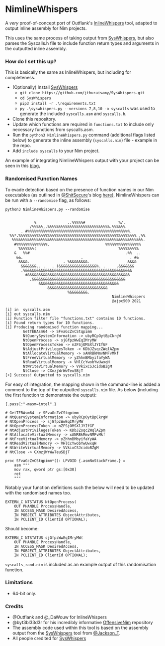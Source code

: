 # NimlineWhispers #

A _very_ proof-of-concept port of Outflank's [InlineWhispers](https://github.com/outflanknl/InlineWhispers) tool, adapted to output inline assembly for Nim projects.

This uses the same process of taking output from [SysWhispers](https://github.com/jthuraisamy/SysWhispers), but also parses the Syscalls.h file to include function return types and arguments in the outputted inline assembly.

### How do I set this up? ###

This is basically the same as InlineWhispers, but including for completeness.

 * (Optionally) Install [SysWhispers](https://github.com/jthuraisamy/SysWhispers)
    * `git clone https://github.com/jthuraisamy/SysWhispers.git `
    * `cd SysWhispers`
    * `pip3 install -r .\requirements.txt`
    * `py .\syswhispers.py --versions 7,8,10 -o syscalls` was used to generate the included `syscalls.asm` and `syscalls.h`.
 * Clone this repository.
 * Update which functions are required in `functions.txt` to include only necessary functions from syscalls.asm.
 * Run the ``python3 NimlineWhispers.py`` command (additional flags listed below) to generate the inline assembly (`syscalls.nim`) file - example in the repo.
 * Add `include syscalls` to your Nim project.

An example of integrating NimlineWhispers output with your project can be seen in this [blog.](https://ajpc500.github.io/nim/Shellcode-Injection-using-Nim-and-Syscalls/)

### Randomised Function Names ###

To evade detection based on the presence of function names in our Nim executables (as outlined in [@ShitSecure](https://twitter.com/ShitSecure)'s blog [here](https://s3cur3th1ssh1t.github.io/A-tale-of-EDR-bypass-methods/)), NimlineWhispers can be run with a `--randomise` flag, as follows:

```
python3 NimlineWhispers.py --randomise


             %              ..%%%%%#               %/.                  
           /%%%%%,.%%%%%%%%%%%%%%%%%%%%%%%%%%%%.%%%%%%                  
       . #%%%%%%%%%%%%%%%%%%%%%%%%%%%%%%%%%%%%%%%%%%%%%%.               
  %%*.%%%%%%%%%%%%%%%%%%%%%%%%%%%%%%%%%%%%%%%%%%%%%%%%%%%%% ,%%         
   %%%%%%%%%%%%%%%%%%%%%%%%%%%%%%%%%%%%%%%%%%%%%%%%%%%%%%%%%%%.         
    #%%%%%%%%%%%%%%.                         %%%%%%%%%%%%%%%%           
      %%%%%%%(                                     %%%%%%%%%            
    &   %%#                                           .%%  ..           
     &&.                          .                     . #&            
      &&&&.               . %&&&&&&&&.                 &&&&             
       &&&&&&&.. .   . (&&&&&&&&&&&&&&&&&%. .     .&&&&&&&              
       .%&&&&&&&&&&&&&&&&&&&&&&&&&&&&&&&&&&&&&&&&&&&&&&&&               
         #&&&&&&&&&&&&&&&&&&&&&&&&&&&&&&&&&&&&&&&&&&&&&&                
           ,&&&&&&&&&&&&&&&&&&&&&&&&&&&&&&&&&&&&&&&&&&                  
               &&&&&&&&&&&&&&&&&&&&&&&&&&&&&&&&&&&&                     
                   &&&&&&&&&&&&&&&&&&&&&&&&&&&                          
                            %&&&&&&&&.                                  
                                                NimlineWhispers
                                                @ajpc500 2021

[i] in  syscalls.asm
[i] out syscalls.nim
[i] Function filter file "functions.txt" contains 10 functions.
[i] Found return types for 10 functions.
[i] Producing randomised function mapping...
        GetTEBAsm64 -> SFvaGcZvCStqpimm
        NtQuerySystemInformation -> ubyRCpOytBpCkrgW
        NtOpenProcess -> sjGfpzWwEqIMryMW
        NtOpenProcessToken -> nZFSjOMSXlJYIfGF
        NtAdjustPrivilegesToken -> KDbJZsqcZWqlAZpm
        NtAllocateVirtualMemory -> xANRBkMmvNMFvMkf
        NtFreeVirtualMemory -> yZhhnBMbyifaYyWA
        NtReadVirtualMemory -> VHlCcYwobYwUwxqH
        NtWriteVirtualMemory -> VVkixCSJcidoBZgM
        NtClose -> CXmzjWrWwTeuSBjT
[+] Success! Outputted to syscalls.nim
```

For easy of integration, the mapping shown in the command-line is added a comment to the top of the outputted `syscalls.nim` file. As below (including the first function to demonstrate the output):

```
{.passC:"-masm=intel".}

# GetTEBAsm64 -> SFvaGcZvCStqpimm
# NtQuerySystemInformation -> ubyRCpOytBpCkrgW
# NtOpenProcess -> sjGfpzWwEqIMryMW
# NtOpenProcessToken -> nZFSjOMSXlJYIfGF
# NtAdjustPrivilegesToken -> KDbJZsqcZWqlAZpm
# NtAllocateVirtualMemory -> xANRBkMmvNMFvMkf
# NtFreeVirtualMemory -> yZhhnBMbyifaYyWA
# NtReadVirtualMemory -> VHlCcYwobYwUwxqH
# NtWriteVirtualMemory -> VVkixCSJcidoBZgM
# NtClose -> CXmzjWrWwTeuSBjT

proc SFvaGcZvCStqpimm*(): LPVOID {.asmNoStackFrame.} =
    asm """
	mov rax, qword ptr gs:[0x30]
	ret
    """
```
Notably your function definitions such the below will need to be updated with the randomised names too.

```
EXTERN_C NTSTATUS NtOpenProcess(
	OUT PHANDLE ProcessHandle,
	IN ACCESS_MASK DesiredAccess,
	IN POBJECT_ATTRIBUTES ObjectAttributes,
	IN PCLIENT_ID ClientId OPTIONAL);
```
Should become:

```
EXTERN_C NTSTATUS sjGfpzWwEqIMryMW(
	OUT PHANDLE ProcessHandle,
	IN ACCESS_MASK DesiredAccess,
	IN POBJECT_ATTRIBUTES ObjectAttributes,
	IN PCLIENT_ID ClientId OPTIONAL);
```

`syscalls_rand.nim` is included as an example output of this randomisation function.

### Limitations ###

 * 64-bit only.

### Credits ###

 * @Outflank and @\_DaWouw for InlineWhispers
 * @byt3bl33d3r for his incredibly informative [OffensiveNim](https://github.com/byt3bl33d3r/OffensiveNim/) repository
 * The assembly code used within this tool is based on the assembly output from the 
[SysWhispers](https://github.com/jthuraisamy/SysWhispers) tool from [@Jackson_T](https://twitter.com/Jackson_T).
 * All people credited for [SysWhispers](https://github.com/jthuraisamy/SysWhispers#credits)
